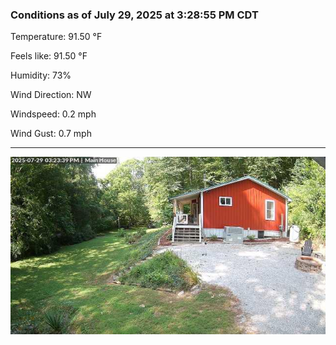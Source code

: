 ### Conditions as of July 29, 2025 at 3:28:55 PM CDT 

Temperature: 91.50 &deg;F

Feels like: 91.50 &deg;F

Humidity: 73%

Wind Direction: NW

Windspeed: 0.2 mph

Wind Gust: 0.7 mph

---

<img src="./images/latest.jpeg"/>

